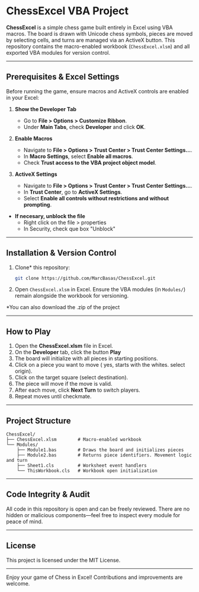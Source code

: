 # ChessExcel VBA Project

**ChessExcel** is a simple chess game built entirely in Excel using VBA macros. The board is drawn with Unicode chess symbols, pieces are moved by selecting cells, and turns are managed via an ActiveX button. This repository contains the macro-enabled workbook (`ChessExcel.xlsm`) and all exported VBA modules for version control.

---

## Prerequisites & Excel Settings

Before running the game, ensure macros and ActiveX controls are enabled in your Excel:

1. **Show the Developer Tab**  
   - Go to **File > Options > Customize Ribbon**.  
   - Under **Main Tabs**, check **Developer** and click **OK**.

2. **Enable Macros**
   - Navigate to **File > Options > Trust Center > Trust Center Settings…**.  
   - In **Macro Settings**, select **Enable all macros**.  
   - Check **Trust access to the VBA project object model**.

4. **ActiveX Settings**
   - Navigate to **File > Options > Trust Center > Trust Center Settings…**.  
   - In **Trust Center**, go to **ActiveX Settings**.  
   - Select **Enable all controls without restrictions and without prompting**.
  
* **If necesary, unblock the file**
   - Right click on the file > properties
   - In Security, check que box "Unblock"

---

## Installation & Version Control

1. Clone* this repository:  
   ```bash
   git clone https://github.com/MarcBasas/ChessExcel.git
   ```  
2. Open `ChessExcel.xlsm` in Excel. Ensure the VBA modules (in `Modules/`) remain alongside the workbook for versioning.

*You can also download the .zip of the project

---

## How to Play

1. Open the **ChessExcel.xlsm** file in Excel.  
2. On the **Developer** tab, click the button **Play** 
3. The board will initialize with all pieces in starting positions.  
4. Click on a piece you want to move ( yes, starts with the whites. select origin).  
5. Click on the target square (select destination).  
6. The piece will move if the move is valid.  
7. After each move, click **Next Turn** to switch players.  
8. Repeat moves until checkmate.

---

## Project Structure

```
ChessExcel/
├── ChessExcel.xlsm        # Macro-enabled workbook
└── Modules/
    ├── Module1.bas        # Draws the board and initializes pieces
    ├── Module2.bas        # Returns piece identifiers. Movement logic and turn 
    ├── Sheet1.cls         # Worksheet event handlers
    └── ThisWorkbook.cls   # Workbook open initialization
```

---

## Code Integrity & Audit

All code in this repository is open and can be freely reviewed. There are no hidden or malicious components—feel free to inspect every module for peace of mind.

---

## License

This project is licensed under the MIT License.

---

Enjoy your game of Chess in Excel! Contributions and improvements are welcome.
